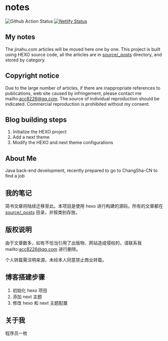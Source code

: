 # notes

![Github Action Status](https://github.com/acc8226/page-source/actions/workflows/main.yml/badge.svg) [![Netlify Status](https://api.netlify.com/api/v1/badges/282bcf1e-d335-48e3-b407-6d77fff9c858/deploy-status)](https://app.netlify.com/sites/acc8226/deploys)

## My notes

The jinahu.com articles will be moved here one by one. This project is built using HEXO source code, all the articles are in [source/_posts](source/_posts) directory, and stored by category.

## Copyright notice

Due to the large number of articles, if there are inappropriate references to publications, web site caused by infringement, please contact me mailto:<acc8226@qq.com>.
The source of individual reproduction should be indicated. Commercial reproduction is prohibited without my consent.

## Blog building steps

1. Initialize the HEXO project
2. Add a next theme
3. Modify the HEXO and next theme configurations

## About Me

Java back-end development, recently prepared to go to ChangSha-CN to find a job

## 我的笔记

简书文章将陆续迁移至此。本项目是使用 hexo 进行构建的源码，所有的文章都在 [source/_posts](source/_posts) 目录，并按类别存放。

## 版权说明

由于文章数多，如有不恰当引用了出版物、网站造成侵权的，请联系我 mailto:<acc8226@qq.com> 进行删除。

个人转载需注明来源。未经本人同意禁止商业转载。

## 博客搭建步骤

1. 初始化 hexo 项目
2. 添加 next 主题
3. 修改 hexo 和 next 主题配置

## 关于我

程序员一枚
